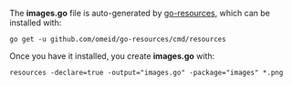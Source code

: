 The **images.go** file is auto-generated by [go-resources](https://github.com/omeid/go-resources/),
which can be installed with:

```
go get -u github.com/omeid/go-resources/cmd/resources
```

Once you have it installed, you create **images.go** with:

```
resources -declare=true -output="images.go" -package="images" *.png
```
